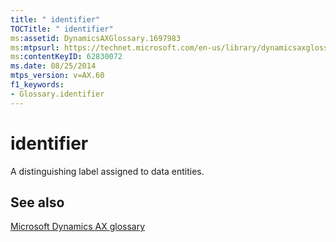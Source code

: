 ```yaml
---
title: " identifier"
TOCTitle: " identifier"
ms:assetid: DynamicsAXGlossary.1697983
ms:mtpsurl: https://technet.microsoft.com/en-us/library/dynamicsaxglossary.1697983(v=AX.60)
ms:contentKeyID: 62830072
ms.date: 08/25/2014
mtps_version: v=AX.60
f1_keywords:
- Glossary.identifier
---
```


# identifier

A distinguishing label assigned to data entities.

## See also

[Microsoft Dynamics AX glossary](glossary/microsoft-dynamics-ax-glossary.md)

  


